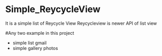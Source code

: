 # Simple_ReycycleView
It is a simple list of Reycycle View
Reycycleview is newer API of list view


#Any two example in this project 
 - simple list gmail
 - simple gallery photos
